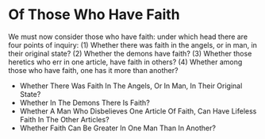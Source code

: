 # Of Those Who Have Faith

We must now consider those who have faith: under which head there are four points of inquiry:
(1) Whether there was faith in the angels, or in man, in their original state?
(2) Whether the demons have faith?
(3) Whether those heretics who err in one article, have faith in others?
(4) Whether among those who have faith, one has it more than another?

* Whether There Was Faith In The Angels, Or In Man, In Their Original State?
* Whether In The Demons There Is Faith?
* Whether A Man Who Disbelieves One Article Of Faith, Can Have Lifeless Faith In The Other Articles?
* Whether Faith Can Be Greater In One Man Than In Another?